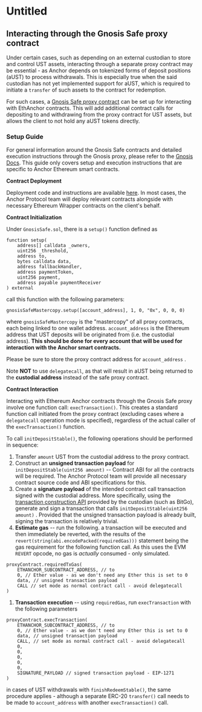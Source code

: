 # Untitled

## Interacting through the Gnosis Safe proxy contract

Under certain cases, such as depending on an external custodian to store and control UST assets, interacting through a separate proxy contract may be essential - as Anchor depends on tokenized forms of deposit positions \(aUST\) to process withdrawals. This is especially true when the said custodian has not yet implemented support for aUST, which is required to initiate a `transfer` of such assets to the contract for redemption.

For such cases, a [Gnosis Safe proxy contract](https://docs.gnosis.io/safe/) can be set up for interacting with EthAnchor contracts. This will add additional contract calls for depositing to and withdrawing from the proxy contract for UST assets, but allows the client to not hold any aUST tokens directly.

### Setup Guide

For general information around the Gnosis Safe contracts and detailed execution instructions through the Gnosis proxy, please refer to the [Gnosis Docs](https://docs.gnosis.io/safe/docs/contracts_tx_execution/). This guide only covers setup and execution instructions that are specific to Anchor Ethereum smart contracts.

**Contract Deployment**

Deployment code and instructions are available [here](https://github.com/gnosis/safe-contracts). In most cases, the Anchor Protocol team will deploy relevant contracts alongside with necessary Ethereum Wrapper contracts on the client's behalf.

**Contract Initialization**

Under `GnosisSafe.sol`, there is a `setup()` function defined as

```text
function setup(
    address[] calldata _owners,
    uint256 _threshold,
    address to,
    bytes calldata data,
    address fallbackHandler,
    address paymentToken,
    uint256 payment,
    address payable paymentReceiver
) external
```

call this function with the following parameters:

`gnosisSafeMastercopy.setup([account_address], 1, 0, "0x", 0, 0, 0)`

where `gnosisSafeMastercopy` is the "mastercopy" of all proxy contracts, each being linked to one wallet address. `account_address` is the Ethereum address that UST deposits will be originated from \(i.e. the custodial address\). **This should be done for every account that will be used for interaction with the Anchor smart contracts.**

Please be sure to store the proxy contract address for `account_address` .

Note **NOT** to use `delegatecall`, as that will result in aUST being returned to the **custodial address** instead of the safe proxy contract.

**Contract Interaction**

Interacting with Ethereum Anchor contracts through the Gnosis Safe proxy involve one function call: `execTransaction()`. This creates a standard function call initiated from the proxy contract \(excluding cases where a `delegatecall` operation mode is specified\), regardless of the actual caller of the `execTransaction()` function.

To call `initDepositStable()`, the following operations should be performed in sequence:

1. Transfer `amount` UST from the custodial address to the proxy contract. 
2. Construct an **unsigned transaction payload**  for `initDepositStable(uint256 amount)` -- Contract ABI for all the contracts will be required. The Anchor Protocol team will provide all necessary contract source code and ABI specifications for this.
3. Create a **signature payload** of the intended contract call transaction signed with the custodial address. More specifically, using the [transaction construction API](https://app.bitgo.com/docs/#operation/v2.wallet.tx.build) provided by the custodian \(such as BitGo\), generate and sign a transaction that calls `initDepositStable(uint256 amount)` . Provided that the unsigned transaction payload is already built, signing the transaction is relatively trivial.
4. **Estimate gas** -- run the following. a transaction will be executed and then immediately be reverted, with the results of the `revert(string(abi.encodePacked(requiredGas)))` statement being the gas requirement for the following function call. As this uses the EVM `REVERT` opcode, no gas is _actually_ consumed - only simulated.

```text
proxyContract.requiredTxGas(
    ETHANCHOR_SUBCONTRACT_ADDRESS, // to
    0, // Ether value - as we don't need any Ether this is set to 0
    data, // unsigned transaction payload
    CALL // set mode as normal contract call - avoid delegatecall
)
```

1. **Transaction execution** -- using `requiredGas`, run `execTransaction` with the following parameters

```text
proxyContract.execTransaction(
    ETHANCHOR_SUBCONTRACT_ADDRESS, // to
    0, // Ether value - as we don't need any Ether this is set to 0
    data, // unsigned transaction payload
    CALL, // set mode as normal contract call - avoid delegatecall
    0,
    0,
    0,
    0,
    0,
    SIGNATURE_PAYLOAD // signed transaction payload - EIP-1271
)
```

in cases of UST withdrawals with `finishRedeemStable()`, the same procedure applies - although a separate ERC-20 `transfer()` call needs to be made to `account_address` with another `execTransaction()` call.

